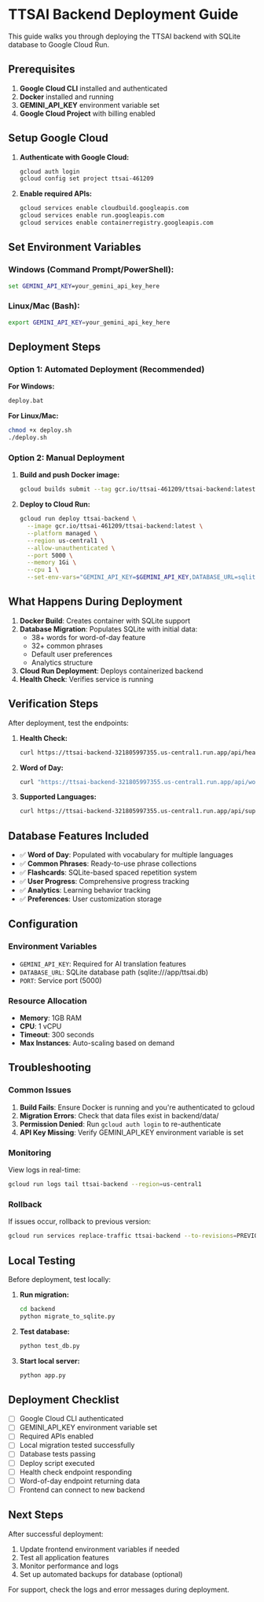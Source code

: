 # TTSAI Backend Deployment Guide

This guide walks you through deploying the TTSAI backend with SQLite database to Google Cloud Run.

## Prerequisites

1. **Google Cloud CLI** installed and authenticated
2. **Docker** installed and running
3. **GEMINI_API_KEY** environment variable set
4. **Google Cloud Project** with billing enabled

## Setup Google Cloud

1. **Authenticate with Google Cloud:**
   ```bash
   gcloud auth login
   gcloud config set project ttsai-461209
   ```

2. **Enable required APIs:**
   ```bash
   gcloud services enable cloudbuild.googleapis.com
   gcloud services enable run.googleapis.com
   gcloud services enable containerregistry.googleapis.com
   ```

## Set Environment Variables

### Windows (Command Prompt/PowerShell):
```cmd
set GEMINI_API_KEY=your_gemini_api_key_here
```

### Linux/Mac (Bash):
```bash
export GEMINI_API_KEY=your_gemini_api_key_here
```

## Deployment Steps

### Option 1: Automated Deployment (Recommended)

**For Windows:**
```cmd
deploy.bat
```

**For Linux/Mac:**
```bash
chmod +x deploy.sh
./deploy.sh
```

### Option 2: Manual Deployment

1. **Build and push Docker image:**
   ```bash
   gcloud builds submit --tag gcr.io/ttsai-461209/ttsai-backend:latest ./backend
   ```

2. **Deploy to Cloud Run:**
   ```bash
   gcloud run deploy ttsai-backend \
     --image gcr.io/ttsai-461209/ttsai-backend:latest \
     --platform managed \
     --region us-central1 \
     --allow-unauthenticated \
     --port 5000 \
     --memory 1Gi \
     --cpu 1 \
     --set-env-vars="GEMINI_API_KEY=$GEMINI_API_KEY,DATABASE_URL=sqlite:///app/ttsai.db"
   ```

## What Happens During Deployment

1. **Docker Build**: Creates container with SQLite support
2. **Database Migration**: Populates SQLite with initial data:
   - 38+ words for word-of-day feature
   - 32+ common phrases
   - Default user preferences
   - Analytics structure
3. **Cloud Run Deployment**: Deploys containerized backend
4. **Health Check**: Verifies service is running

## Verification Steps

After deployment, test the endpoints:

1. **Health Check:**
   ```bash
   curl https://ttsai-backend-321805997355.us-central1.run.app/api/health
   ```

2. **Word of Day:**
   ```bash
   curl "https://ttsai-backend-321805997355.us-central1.run.app/api/word-of-day?language=en"
   ```

3. **Supported Languages:**
   ```bash
   curl https://ttsai-backend-321805997355.us-central1.run.app/api/supported-languages
   ```

## Database Features Included

- ✅ **Word of Day**: Populated with vocabulary for multiple languages
- ✅ **Common Phrases**: Ready-to-use phrase collections
- ✅ **Flashcards**: SQLite-based spaced repetition system
- ✅ **User Progress**: Comprehensive progress tracking
- ✅ **Analytics**: Learning behavior tracking
- ✅ **Preferences**: User customization storage

## Configuration

### Environment Variables
- `GEMINI_API_KEY`: Required for AI translation features
- `DATABASE_URL`: SQLite database path (sqlite:///app/ttsai.db)
- `PORT`: Service port (5000)

### Resource Allocation
- **Memory**: 1GB RAM
- **CPU**: 1 vCPU
- **Timeout**: 300 seconds
- **Max Instances**: Auto-scaling based on demand

## Troubleshooting

### Common Issues

1. **Build Fails**: Ensure Docker is running and you're authenticated to gcloud
2. **Migration Errors**: Check that data files exist in backend/data/
3. **Permission Denied**: Run `gcloud auth login` to re-authenticate
4. **API Key Missing**: Verify GEMINI_API_KEY environment variable is set

### Monitoring

View logs in real-time:
```bash
gcloud run logs tail ttsai-backend --region=us-central1
```

### Rollback

If issues occur, rollback to previous version:
```bash
gcloud run services replace-traffic ttsai-backend --to-revisions=PREVIOUS_REVISION=100 --region=us-central1
```

## Local Testing

Before deployment, test locally:

1. **Run migration:**
   ```bash
   cd backend
   python migrate_to_sqlite.py
   ```

2. **Test database:**
   ```bash
   python test_db.py
   ```

3. **Start local server:**
   ```bash
   python app.py
   ```

## Deployment Checklist

- [ ] Google Cloud CLI authenticated
- [ ] GEMINI_API_KEY environment variable set
- [ ] Required APIs enabled
- [ ] Local migration tested successfully
- [ ] Database tests passing
- [ ] Deploy script executed
- [ ] Health check endpoint responding
- [ ] Word-of-day endpoint returning data
- [ ] Frontend can connect to new backend

## Next Steps

After successful deployment:

1. Update frontend environment variables if needed
2. Test all application features
3. Monitor performance and logs
4. Set up automated backups for database (optional)

For support, check the logs and error messages during deployment. 